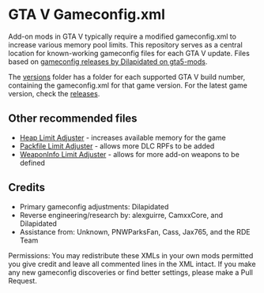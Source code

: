 # GTA V Gameconfig.xml

Add-on mods in GTA V typically require a modified gameconfig.xml to increase various memory pool limits. 
This repository serves as a central location for known-working gameconfig files for each GTA V update.
Files based on [gameconfig releases by Dilapidated on gta5-mods](https://www.gta5-mods.com/misc/gameconfig-xml-dilapidated).

The [versions](versions) folder has a folder for each supported GTA V build number, containing the gameconfig.xml for 
that game version. For the latest game version, check the [releases](https://github.com/pnwparksfan/gameconfig/releases). 

## Other recommended files

 - [Heap Limit Adjuster](https://www.gta5-mods.com/tools/heapadjuster) - increases available memory for the game
 - [Packfile Limit Adjuster](https://www.gta5-mods.com/tools/packfile-limit-adjuster) - allows more DLC RPFs to be added
 - [WeaponInfo Limit Adjuster](https://www.gta5-mods.com/tools/cweaponinfoblob-limit-adjuster) - allows for more add-on weapons to be defined

## Credits

 - Primary gameconfig adjustments: Dilapidated
 - Reverse engineering/research by: alexguirre, CamxxCore, and Dilapidated 
 - Assistance from: Unknown, PNWParksFan, Cass, Jax765, and the RDE Team

Permissions: You may redistribute these XMLs in your own mods permitted you give credit and leave all commented lines in the XML intact. 
If you make any new gameconfig discoveries or find better settings, please make a Pull Request.
